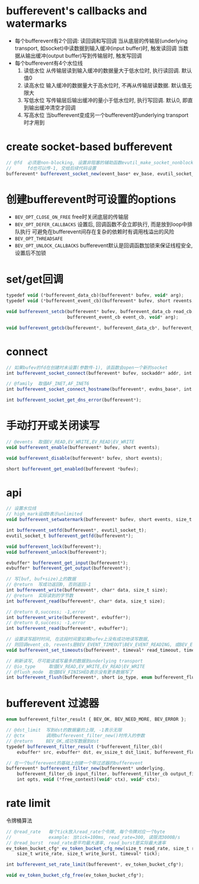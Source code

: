 # bufferevent's callbacks and watermarks
- 每个bufferevent有2个回调: 读回调和写回调
  当从底层的传输层(underlying transport, 如socket)中读数据到输入缓冲(input buffer)时, 触发读回调
  当数据从输出缓冲(output buffer)写到传输层时, 触发写回调
- 每个bufferevent有4个水位线
  1. 读低水位  从传输层读到输入缓冲的数据量大于低水位时, 执行读回调. 默认值0
  2. 读高水位  输入缓冲的数据量大于高水位时, 不再从传输层读数据. 默认值无限大
  3. 写低水位  写传输层后输出缓冲的量小于低水位时, 执行写回调. 默认0, 即直到输出缓冲清空才回调
  4. 写高水位  当bufferevent变成另一个bufferevent的underlying transport时才用到

# create socket-based bufferevent
```js
// @fd  必须是non-blocking, 设置非阻塞的辅助函数evutil_make_socket_nonblocking()
//      fd也可以传-1, 交给后续代码设置
bufferevent* bufferevent_socket_new(event_base* ev_base, evutil_socket_t fd, enum bufferevent_options opts);
```

# 创建bufferevent时可设置的options
- `BEV_OPT_CLOSE_ON_FREE`
  free时关闭底层的传输层
- `BEV_OPT_DEFER_CALLBACKS`
  设置后, 回调函数不会立即执行, 而是放到loop中排队执行
  可避免在bufferevent间存在复杂的依赖时有调用栈溢出的风险
- `BEV_OPT_THREADSAFE`
- `BEV_OPT_UNLOCK_CALLBACKS`
  bufferevent默认是回调函数加锁来保证线程安全, 设置后不加锁

# set/get回调
```js
typedef void (*bufferevent_data_cb)(bufferevent* bufev, void* arg);
typedef void (*bufferevent_event_cb)(bufferevent* bufev, short revents, void* arg);

void bufferevent_setcb(bufferevent* bufev, bufferevent_data_cb read_cb, bufferevent_data_cb write_cb,
                       bufferevent_event_cb event_cb, void* arg);

void bufferevent_getcb(bufferevent*, bufferevent_data_cb*, bufferevent_data_cb*, bufferevent_event_cb*, void**);
```

# connect
```js
// 如果bufev的fd在创建时未设置(参数传-1), 该函数会open一个新的socket
int bufferevent_socket_connect(bufferevent* bufev, sockaddr* addr, int addrlen);

// @family  取值AF_INET,AF_INET6
int bufferevent_socket_connect_hostname(bufferevent*, evdns_base*, int family, char* hostname, int port);

int bufferevent_socket_get_dns_error(bufferevent*);
```

# 手动打开或关闭读写
```js
// @events  取值EV_READ,EV_WRITE,EV_READ|EV_WRITE
void bufferevent_enable(bufferevent* bufev, short events);

void bufferevent_disable(bufferevent* bufev, short events);

short bufferevent_get_enabled(bufferevent *bufev);
```

# api
```js
// 设置水位线
// high_mark设成0表示unlimited
void bufferevent_setwatermark(bufferevent* bufev, short events, size_t low_mark, size_t high_mark);

int bufferevent_setfd(bufferevent*, evutil_socket_t);
evutil_socket_t bufferevent_getfd(bufferevent*);

void bufferevent_lock(bufferevent*);
void bufferevent_unlock(bufferevent*);

evbuffer* bufferevent_get_input(bufferevent*);
evbuffer* bufferevent_get_output(bufferevent*);

// 写[buf, buf+size)上的数据
// @return  写成功返回0, 否则返回-1
int bufferevent_write(bufferevent*, char* data, size_t size);
// @return  实际读到的字节数
int bufferevent_read(bufferevent*, char* data, size_t size);

// @return 0,success; -1,error
int bufferevent_write(bufferevent*, evbuffer*);
// @return 0,success; -1,error
int bufferevent_read(bufferevent*, evbuffer*);

// 设置读写超时时间, 在这段时间里如果bufev上没有成功地读写数据,
// 则回调event_cb, revents是BEV_EVENT_TIMEOUT|BEV_EVENT_READING, 或BEV_EVENT_TIMEOUT|BEV_EVENT_WRITING
void bufferevent_set_timeouts(bufferevent*, timeval* read_timeout, timeval* write_timeout);

// 刷新读写, 尽可能读或写最多的数据到underlying transport
// @io_type     取值EV_READ,EV_WRITE,EV_READ|EV_WRITE
// @flush_mode  取值BEV_FINISHED表示没有更多数据写了
int bufferevent_flush(bufferevent*, short io_type, enum bufferevent_flush_mode flush_mode);
```

# bufferevent 过滤器
```js
enum bufferevent_filter_result { BEV_OK, BEV_NEED_MORE, BEV_ERROR };

// @dst_limit  写到dst的数据量的上限, -1表示无限
// @ctx        调用bufferevent_filter_new()时传入的参数
// @return     BEV_OK,成功写数据到dst
typedef bufferevent_filter_result (*bufferevent_filter_cb)(
    evbuffer* src, evbuffer* dst, ev_ssize_t dst_limit, bufferevent_flush_mode mode, void* ctx);

// 在一个bufferevent的基础上创建一个带过滤器的bufferevent
bufferevent* bufferevent_filter_new(bufferevent* underlying,
    bufferevent_filter_cb input_filter, bufferevent_filter_cb output_filter,
    int opts, void (*free_context)(void* ctx), void* ctx);
```

# rate limit
令牌桶算法
```js
// @read_rate   每个tick放入read_rate个令牌, 每个令牌对应一个byte
//              example: 当tick=100ms, read_rate=300, 读限流3000B/s
// @read_burst  read_rate是平均最大速率, read_burst是实际最大速率
ev_token_bucket_cfg* ev_token_bucket_cfg_new(size_t read_rate, size_t read_burst,
    size_t write_rate, size_t write_burst, timeval* tick);

int bufferevent_set_rate_limit(bufferevent*, ev_token_bucket_cfg*);

void ev_token_bucket_cfg_free(ev_token_bucket_cfg*);
```
